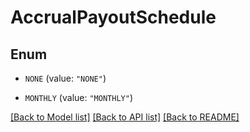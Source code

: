# AccrualPayoutSchedule

## Enum


* `NONE` (value: `"NONE"`)

* `MONTHLY` (value: `"MONTHLY"`)


[[Back to Model list]](../../README.md#documentation-for-models) [[Back to API list]](../../README.md#documentation-for-api-endpoints) [[Back to README]](../../README.md)


